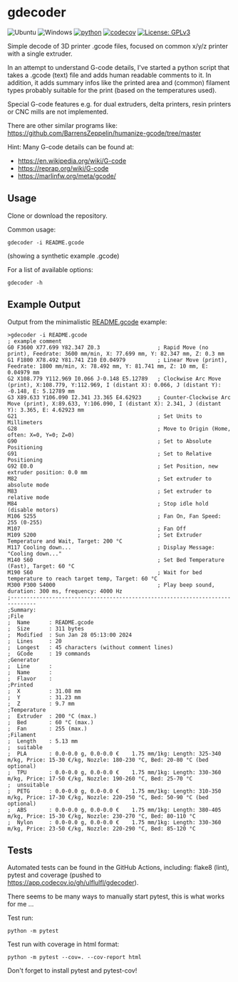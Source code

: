 # gdecoder

![Ubuntu](https://img.shields.io/badge/Ubuntu-E95420?logo=ubuntu&logoColor=white) ![Windows](https://img.shields.io/badge/Windows-0078D6?logo=windows&logoColor=white) [![python](https://img.shields.io/badge/python-3.10%20%7C%203.11%20%7C%203.12%20%7C%203.13-blue)](https://www.python.org) [![codecov](https://codecov.io/gh/ulflulfl/gdecoder/graph/badge.svg?token=3E8MW86VM7)](https://app.codecov.io/gh/ulflulfl/gdecoder) [![License: GPLv3](https://img.shields.io/badge/License-GPLv3-blue.svg)](https://www.gnu.org/licenses/gpl-3.0)

Simple decode of 3D printer .gcode files, focused on common x/y/z printer with a single extruder.

In an attempt to understand G-code details, I've started a python script that takes a .gcode (text) file and adds human readable comments to it. In addition, it adds summary infos like the printed area and (common) filament types probably suitable for the print (based on the temperatures used).

Special G-code features e.g. for dual extruders, delta printers, resin printers or CNC mills are not implemented.

There are other similar programs like: https://github.com/BarrensZeppelin/humanize-gcode/tree/master

Hint: Many G-code details can be found at:
* https://en.wikipedia.org/wiki/G-code
* https://reprap.org/wiki/G-code
* https://marlinfw.org/meta/gcode/

## Usage

Clone or download the repository.

Common usage:

```
gdecoder -i README.gcode
```
(showing a synthetic example .gcode)

For a list of available options:

```
gdecoder -h
```

## Example Output

Output from the minimalistic [README.gcode](README.gcode) example:

```
>gdecoder -i README.gcode
; example comment
G0 F3600 X77.699 Y82.347 Z0.3                  ; Rapid Move (no print), Feedrate: 3600 mm/min, X: 77.699 mm, Y: 82.347 mm, Z: 0.3 mm
G1 F1800 X78.492 Y81.741 Z10 E0.04979          ; Linear Move (print), Feedrate: 1800 mm/min, X: 78.492 mm, Y: 81.741 mm, Z: 10 mm, E: 0.04979 mm
G2 X108.779 Y112.969 I0.066 J-0.148 E5.12789   ; Clockwise Arc Move (print), X:108.779, Y:112.969, I (distant X): 0.066, J (distant Y): -0.148, E: 5.12789 mm
G3 X89.633 Y106.090 I2.341 J3.365 E4.62923     ; Counter-Clockwise Arc Move (print), X:89.633, Y:106.090, I (distant X): 2.341, J (distant Y): 3.365, E: 4.62923 mm
G21                                            ; Set Units to Millimeters
G28                                            ; Move to Origin (Home, often: X=0, Y=0; Z=0)
G90                                            ; Set to Absolute Positioning
G91                                            ; Set to Relative Positioning
G92 E0.0                                       ; Set Position, new extruder position: 0.0 mm
M82                                            ; Set extruder to absolute mode
M83                                            ; Set extruder to relative mode
M84                                            ; Stop idle hold (disable motors)
M106 S255                                      ; Fan On, Fan Speed: 255 (0-255)
M107                                           ; Fan Off
M109 S200                                      ; Set Extruder Temperature and Wait, Target: 200 °C
M117 Cooling down...                           ; Display Message: "Cooling down..."
M140 S60                                       ; Set Bed Temperature (Fast), Target: 60 °C
M190 S60                                       ; Wait for bed temperature to reach target temp, Target: 60 °C
M300 P300 S4000                                ; Play beep sound, duration: 300 ms, frequency: 4000 Hz
;------------------------------------------------------------------------------
;Summary:
;File
;  Name      : README.gcode
;  Size      : 311 bytes
;  Modified  : Sun Jan 28 05:13:00 2024
;  Lines     : 20
;  Longest   : 45 characters (without comment lines)
;  GCode     : 19 commands
;Generator
;  Line      :
;  Name      :
;  Flavor    :
;Printed
;  X         : 31.08 mm
;  Y         : 31.23 mm
;  Z         : 9.7 mm
;Temperature
;  Extruder  : 200 °C (max.)
;  Bed       : 60 °C (max.)
;  Fan       : 255 (max.)
;Filament
;  Length    : 5.13 mm
;  suitable
;  PLA       : 0.0-0.0 g, 0.0-0.0 €    1.75 mm/1kg: Length: 325-340 m/kg, Price: 15-30 €/kg, Nozzle: 180-230 °C, Bed: 20-80 °C (bed optional)
;  TPU       : 0.0-0.0 g, 0.0-0.0 €    1.75 mm/1kg: Length: 330-360 m/kg, Price: 17-50 €/kg, Nozzle: 190-260 °C, Bed: 25-70 °C
;  unsuitable
;  PETG      : 0.0-0.0 g, 0.0-0.0 €    1.75 mm/1kg: Length: 310-350 m/kg, Price: 17-30 €/kg, Nozzle: 220-250 °C, Bed: 50-90 °C (bed optional)
;  ABS       : 0.0-0.0 g, 0.0-0.0 €    1.75 mm/1kg: Length: 380-405 m/kg, Price: 15-30 €/kg, Nozzle: 230-270 °C, Bed: 80-110 °C
;  Nylon     : 0.0-0.0 g, 0.0-0.0 €    1.75 mm/1kg: Length: 330-360 m/kg, Price: 23-50 €/kg, Nozzle: 220-290 °C, Bed: 85-120 °C
```

## Tests

Automated tests can be found in the GitHub Actions, including: flake8 (lint), pytest and coverage (pushed to https://app.codecov.io/gh/ulflulfl/gdecoder).

There seems to be many ways to manually start pytest, this is what works for me ...

Test run:
```
python -m pytest
```
Test run with coverage in html format:
```
python -m pytest --cov=. --cov-report html
```

Don't forget to install pytest and pytest-cov!